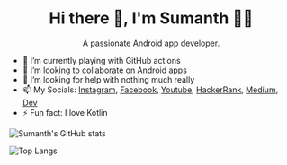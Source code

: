 
<h1 align='center'>
  Hi there 👋, I'm Sumanth 👨‍💻
</h1>

<p align='center'>
  A passionate Android app developer.
</p>

- 🌱 I’m currently playing with GitHub actions
- 👯 I’m looking to collaborate on Android apps
- 🤔 I’m looking for help with nothing much really
- 📫 My Socials: [Instagram](https://www.instagram.com/supersu_man/), [Facebook](https://www.facebook.com/AskSumanth444), [Youtube](https://www.youtube.com/channel/UCceOeB8FcmdUqmW79pUCYPg), [HackerRank](https://www.hackerrank.com/sumanthpera444), [Medium](https://medium.com/@supersu-man), [Dev](https://dev.to/supersuman)
- ⚡ Fun fact: I love Kotlin

![Sumanth's GitHub stats](https://github-readme-stats.vercel.app/api?username=supersu-man&count_private=true&theme=tokyonight)

![Top Langs](https://github-readme-stats.vercel.app/api/top-langs/?username=supersu-man&layout=compact&theme=tokyonight)
